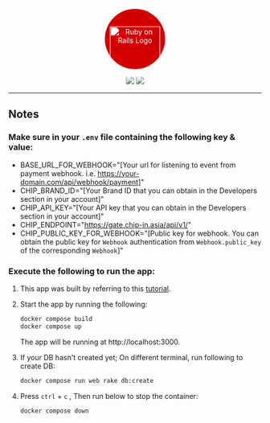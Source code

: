 <p align="center" style="background: #D30001;border-radius: 100%; width: 120px; height: 120px; display: flex; justify-content: center; margin: 1em auto;"><a href="https://rubyonrails.org" target="_blank"><img style="filter: brightness(0) invert(1); margin-top: 2.5em;" src="https://rubyonrails.org/assets/images/logo.svg" width="100"alt="Ruby on Rails Logo"></a></p>

<p align="center">
<img src="https://img.shields.io/badge/rails-v7.0.4-blue"/>
<img src="https://img.shields.io/badge/license-MIT-green"/>
</p>

---

## Notes

### Make sure in your `.env` file containing the following key & value:

- BASE_URL_FOR_WEBHOOK="[Your url for listening to event from payment webhook. i.e. https://your-domain.com/api/webhook/payment]"
- CHIP_BRAND_ID="[Your Brand ID that you can obtain in the Developers section in your account]"
- CHIP_API_KEY="[Your API key that you can obtain in the Developers section in your account]"
- CHIP_ENDPOINT="https://gate.chip-in.asia/api/v1/"
- CHIP_PUBLIC_KEY_FOR_WEBHOOK="[Public key for webhook. You can obtain the public key for `Webhook` authentication from `Webhook.public_key` of the corresponding `Webhook`]"

### Execute the following to run the app:

1. This app was built by referring to this [tutorial](https://github.com/docker/awesome-compose/tree/master/official-documentation-samples/rails).

1. Start the app by running the following:

   ```bash
   docker compose build
   docker compose up
   ```

   The app will be running at http://localhost:3000.

1. If your DB hasn't created yet; On different terminal, run following to create DB:

   ```bash
   docker compose run web rake db:create
   ```

1. Press `ctrl` + `c` , Then run below to stop the container:

   ```bash
   docker compose down
   ```
